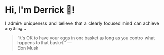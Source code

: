 # Hi, I'm Derrick 👋!
<p align="justify">I admire uniqueness and believe that a clearly focused mind can achieve anything...</p> 
<!-- #quote-start -->
<blockquote>&ldquo;It's OK to have your eggs in one basket as long as you control what happens to that basket.&rdquo; &mdash; <footer>Elon Musk</footer></blockquote>
<!-- #quote-end -->
